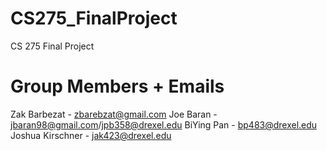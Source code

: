 # CS275_FinalProject
CS 275 Final Project

# Group Members + Emails
Zak Barbezat - zbarebzat@gmail.com
Joe Baran - jbaran98@gmail.com/jpb358@drexel.edu
BiYing Pan - bp483@drexel.edu
Joshua Kirschner - jak423@drexel.edu
